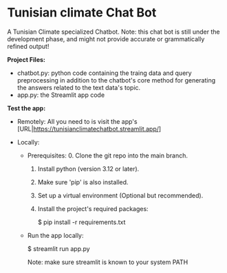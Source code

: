 # Tunisian climate Chat Bot
A Tunisian Climate specialized Chatbot.
Note: this chat bot is still under the development phase, and might not provide accurate or grammatically refined output!

**Project Files:**
- chatbot.py: python code containing the traing data and query preprocessing in addition to the chatbot's core method for generating the answers related to the text data's topic.
- app.py: the Streamlit app code

**Test the app:**
- Remotely:
  All you need to is visit the app's [URL|https://tunisianclimatechatbot.streamlit.app/]

- Locally:
  
  - Prerequisites:
    0. Clone the git repo into the main branch.
    1. Install python (version 3.12 or later).
    2. Make sure 'pip' is also installed. 
    3. Set up a virtual environment (Optional but recommended).
    4. Install the project's required packages:

       $ pip install -r requirements.txt
    
  - Run the app locally:

      $ streamlit run app.py
    
    Note: make sure streamlit is known to your system PATH
    


